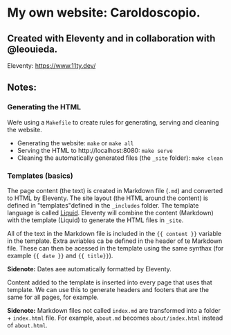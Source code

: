# My own website: Caroldoscopio. 

## Created with Eleventy and in collaboration with @leouieda.

Eleventy: https://www.11ty.dev/

## Notes:

### Generating the HTML

Weŕe using a `Makefile` to create rules for generating, serving and cleaning the website.

* Generating the website: `make` or `make all`
* Serving the HTML to http://localhost:8080: `make serve`
* Cleaning the automatically generated files (the `_site` folder): `make clean`

### Templates (basics)

The page content (the text) is created in Markdown file (`.md`) and converted to HTML by Eleventy. The site layout (the HTML around the content) is defined in "templates"defined in the `_includes` folder. The template language is called [Liquid](https://shopify.github.io/liquid/). Eleventy will combine the content (Markdown) with the template (Liquid) to generate the HTML files in `_site`.

All of the text in the Markdown file is included in the `{{ content }}` variable in the template. Extra avriables ca be defined in the header of te Markdown file. These can then be acessed in the template using the same synthax (for example `{{ date }}` and `{{ title}}`).

**Sidenote:** Dates aee automatically formatted by Eleventy.

Content added to the template is inserted into every page that uses that template. We can use this to generate headers and footers that are the same for all pages, for example.

**Sidenote:** Markdown files not called `index.md` are transformed into a folder + `index.html` file. For example, `about.md` becomes `about/index.html` instead of `about.html`.

